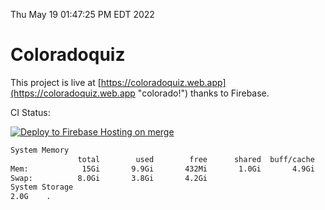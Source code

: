Thu May 19 01:47:25 PM EDT 2022

# Coloradoquiz


This project is live at [https://coloradoquiz.web.app](https://coloradoquiz.web.app "colorado!") thanks to Firebase.

CI Status: 

[![Deploy to Firebase Hosting on merge](https://github.com/teamkushal/coloradoquiz/actions/workflows/firebase-hosting-merge.yml/badge.svg)](https://github.com/teamkushal/coloradoquiz/actions/workflows/firebase-hosting-merge.yml)

```bash
System Memory
               total        used        free      shared  buff/cache   available
Mem:            15Gi       9.9Gi       432Mi       1.0Gi       4.9Gi       4.0Gi
Swap:          8.0Gi       3.8Gi       4.2Gi
System Storage
2.0G	.
